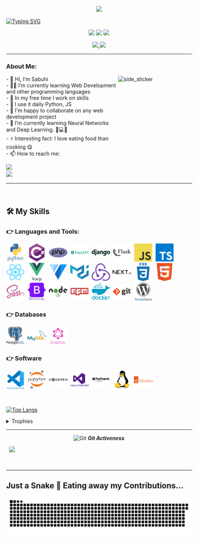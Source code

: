 
<p align="center">
  <img src="https://github.com/thompsonemerson/thompsonemerson/raw/master/cover-thompson.png" height="200"/>
</p>

[![Typing SVG](https://readme-typing-svg.herokuapp.com?font=Architects+Daughter&color=7AF79A&size=30&lines=Hey!+It's+Sabuhi!;I'm+a+Web+Developer...;I+like+to+develop+in+IT)](https://git.io/typing-svg)

<p align="center">
<img src="https://img.shields.io/badge/Age-23-blue" />
<img src="https://img.shields.io/badge/Focus-Web%20Developer-brightgreen" />
<img src="https://img.shields.io/badge/Languages-Russian%20%26%20English-brightgreen" />
</p>
<p align="center">
<a href="https://github.com/ParIsSabuhiply/">
  <img src="https://img.shields.io/github/followers/IsSabuhi?style=flat-square?color=%234CC61E&label=GitHub%20Followers%20"/>
</a>
<a href="https://github.com/IsSabuhi/">
  <img src="https://img.shields.io/github/last-commit/IsSabuhi/IsSabuhi?style=flat-square?color=red&label=Last%20Updated%20"/>
</a>
</p>
<hr>



### About Me:
<img align="right" width=200px height=200px alt="side_sticker" src="https://media.giphy.com/media/TEnXkcsHrP4YedChhA/giphy.gif" />
<p align="left">
- 👋 Hi, I’m Sabuhi<br>
- 👨‍💻 I’m currently learning Web Development and other programming languages <br>
- 🔭 In my free time I work on skills<br>
- 🤔 I use it daily Python, JS <br>
- 👯 I'm happy to collaborate on any web development project<br>
- 🧠 I’m currently learning Neural Networks and Deep Learning. 🧠💻🤖<br>
- ⚡ Interesting fact: I love eating food than cooking 😋<br>
- 📫 How to reach me:

[![](https://img.shields.io/badge/Gmail-sabuhi.israfilov2001@gmail.com-red)](mailto:sabuhi.israfilov2001@gmail.com)<br>
[![](https://img.shields.io/badge/Telegram-IsSabuhi-blue)](https://t.me/Is_Sabuhi)<br>
</p>
<hr>
<br>

## 🛠️ My Skills

### 👉 Languages and Tools:
<p>
<img src="https://raw.githubusercontent.com/devicons/devicon/1119b9f84c0290e0f0b38982099a2bd027a48bf1/icons/python/python-original-wordmark.svg" title="Python" alt="Python" width="50" height="50"/>&nbsp;
<img src="https://raw.githubusercontent.com/devicons/devicon/1119b9f84c0290e0f0b38982099a2bd027a48bf1/icons/csharp/csharp-original.svg" title="CSharp" alt="CSharp" width="50" height="50"/>&nbsp;
<img src="https://raw.githubusercontent.com/devicons/devicon/1119b9f84c0290e0f0b38982099a2bd027a48bf1/icons/php/php-original.svg" title="php" alt="php" width="50" height="50"/>&nbsp;
<img src="https://raw.githubusercontent.com/devicons/devicon/1119b9f84c0290e0f0b38982099a2bd027a48bf1/icons/fastapi/fastapi-original-wordmark.svg" title="Fastapi" alt="Fastapi" width="50" height="50"/>&nbsp;
<img src="https://raw.githubusercontent.com/devicons/devicon/1119b9f84c0290e0f0b38982099a2bd027a48bf1/icons/django/django-plain-wordmark.svg" title="Django" alt="Django" width="50" height="50"/>&nbsp;
<img src="https://raw.githubusercontent.com/devicons/devicon/1119b9f84c0290e0f0b38982099a2bd027a48bf1/icons/flask/flask-original-wordmark.svg" title="Flask" alt="Flask" width="50" height="50"/>&nbsp;
<img src="https://raw.githubusercontent.com/devicons/devicon/1119b9f84c0290e0f0b38982099a2bd027a48bf1/icons/javascript/javascript-original.svg" title="JavaScript" alt="JavaScript" width="50" height="50"/>&nbsp;
<img src="https://raw.githubusercontent.com/devicons/devicon/1119b9f84c0290e0f0b38982099a2bd027a48bf1/icons/typescript/typescript-original.svg" title="TypeScript" alt="TypeScript" width="50" height="50"/>&nbsp;
<img src="https://raw.githubusercontent.com/devicons/devicon/1119b9f84c0290e0f0b38982099a2bd027a48bf1/icons/react/react-original.svg" title="React" alt="React" width="50" height="50"/>&nbsp;
<img src="https://raw.githubusercontent.com/devicons/devicon/1119b9f84c0290e0f0b38982099a2bd027a48bf1/icons/vuejs/vuejs-original-wordmark.svg" title="VueJs" alt="VueJs" width="50" height="50"/>&nbsp;
<img src="https://raw.githubusercontent.com/devicons/devicon/1119b9f84c0290e0f0b38982099a2bd027a48bf1/icons/vuetify/vuetify-original.svg" title="Vuetify" alt="Vuetify" width="50" height="50"/>&nbsp;
<img src="https://raw.githubusercontent.com/devicons/devicon/1119b9f84c0290e0f0b38982099a2bd027a48bf1/icons/materialui/materialui-original.svg" title="Material UI" alt="Material UI" width="50" height="50"/>&nbsp;
<img src="https://raw.githubusercontent.com/devicons/devicon/1119b9f84c0290e0f0b38982099a2bd027a48bf1/icons/redux/redux-original.svg" title="Redux" alt="Redux " width="50" height="50"/>&nbsp;
<img src="https://raw.githubusercontent.com/devicons/devicon/1119b9f84c0290e0f0b38982099a2bd027a48bf1/icons/nextjs/nextjs-original-wordmark.svg" title="NextJs" alt="NextJs" width="50" height="50"/>&nbsp;
<img src="https://raw.githubusercontent.com/devicons/devicon/1119b9f84c0290e0f0b38982099a2bd027a48bf1/icons/css3/css3-plain-wordmark.svg"  title="CSS3" alt="CSS" width="50" height="50"/>&nbsp;
<img src="https://raw.githubusercontent.com/devicons/devicon/1119b9f84c0290e0f0b38982099a2bd027a48bf1/icons/html5/html5-original.svg" title="HTML5" alt="HTML" width="50" height="50"/>&nbsp;
<img src="https://raw.githubusercontent.com/devicons/devicon/1119b9f84c0290e0f0b38982099a2bd027a48bf1/icons/sass/sass-original.svg" title="SASS" alt="SASS" width="50" height="50"/>&nbsp;
<img src="https://raw.githubusercontent.com/devicons/devicon/1119b9f84c0290e0f0b38982099a2bd027a48bf1/icons/bootstrap/bootstrap-original-wordmark.svg" title="Bootstrap" alt="Bootstrap" width="50" height="50"/>&nbsp;
<img src="https://raw.githubusercontent.com/devicons/devicon/1119b9f84c0290e0f0b38982099a2bd027a48bf1/icons/nodejs/nodejs-original-wordmark.svg" title="NodeJS" alt="NodeJS" width="50" height="50"/>&nbsp;
<img src="https://raw.githubusercontent.com/devicons/devicon/1119b9f84c0290e0f0b38982099a2bd027a48bf1/icons/npm/npm-original-wordmark.svg" title="NPM" alt="NPM" width="50" height="50"/>&nbsp;
<img src="https://raw.githubusercontent.com/devicons/devicon/1119b9f84c0290e0f0b38982099a2bd027a48bf1/icons/docker/docker-plain-wordmark.svg" title="Docker" alt="Docker" width="50" height="50"/>&nbsp;
<img src="https://raw.githubusercontent.com/devicons/devicon/1119b9f84c0290e0f0b38982099a2bd027a48bf1/icons/git/git-original-wordmark.svg" title="Git" **alt="Git" width="50" height="50"/>&nbsp;
<img src="https://raw.githubusercontent.com/devicons/devicon/1119b9f84c0290e0f0b38982099a2bd027a48bf1/icons/wordpress/wordpress-original.svg" title="Wordpress" alt="Wordpress" width="50" height="50"/>&nbsp;
</p>

### 👉 Databases
<p>
<img src="https://raw.githubusercontent.com/devicons/devicon/1119b9f84c0290e0f0b38982099a2bd027a48bf1/icons/postgresql/postgresql-original-wordmark.svg" title="PostgreSQL" alt="PostgreSQL" width="50" height="50"/>&nbsp;
<img src="https://raw.githubusercontent.com/devicons/devicon/1119b9f84c0290e0f0b38982099a2bd027a48bf1/icons/mysql/mysql-original-wordmark.svg" title="MySQL" alt="MySQL" width="50" height="50"/>&nbsp;
<img src="https://raw.githubusercontent.com/devicons/devicon/1119b9f84c0290e0f0b38982099a2bd027a48bf1/icons/graphql/graphql-plain-wordmark.svg" title="Graphql" alt="Graphql" width="50" height="50"/>&nbsp;
</p>

### 👉 Software
<p>
<img src="https://raw.githubusercontent.com/devicons/devicon/1119b9f84c0290e0f0b38982099a2bd027a48bf1/icons/vscode/vscode-original-wordmark.svg" title="Vscode" **alt="Vscode" width="50" height="50"/>&nbsp;
<img src="https://raw.githubusercontent.com/devicons/devicon/1119b9f84c0290e0f0b38982099a2bd027a48bf1/icons/jupyter/jupyter-original-wordmark.svg" title="Jupyter" **alt="Jupyter" width="50" height="50"/>&nbsp;
<img src="https://raw.githubusercontent.com/devicons/devicon/1119b9f84c0290e0f0b38982099a2bd027a48bf1/icons/codepen/codepen-original-wordmark.svg" title="Codepen" **alt="Codepen" width="50" height="50"/>&nbsp;
<img src="https://raw.githubusercontent.com/devicons/devicon/1119b9f84c0290e0f0b38982099a2bd027a48bf1/icons/visualstudio/visualstudio-plain-wordmark.svg" title="Visualstudio" **alt="Visualstudio" width="50" height="50"/>&nbsp;
<img src="https://raw.githubusercontent.com/devicons/devicon/1119b9f84c0290e0f0b38982099a2bd027a48bf1/icons/pycharm/pycharm-original-wordmark.svg" title="Visualstudio" **alt="Visualstudio" width="50" height="50"/>&nbsp;
<img src="https://raw.githubusercontent.com/devicons/devicon/1119b9f84c0290e0f0b38982099a2bd027a48bf1/icons/linux/linux-original.svg" title="Linux" **alt="Linux" width="50" height="50"/>&nbsp;
<img src="https://raw.githubusercontent.com/devicons/devicon/1119b9f84c0290e0f0b38982099a2bd027a48bf1/icons/ubuntu/ubuntu-plain-wordmark.svg" title="Ubuntu" **alt="Ubuntu" width="50" height="50"/>&nbsp;
</p>
<br>

[![Top Langs](https://github-readme-stats.vercel.app/api/top-langs/?username=IsSabuhi&layout=compact&theme=chartreuse-dark)](https://github.com/anuraghazra/github-readme-stats)
<br>
<details><summary>Trophies</summary>
<br>
<p align="center">
<img width=900 src="https://github-profile-trophy.vercel.app/?username=IsSabuhi&column=7&theme=gruvbox&no-frame=true"/>
</details>

<p align="center">

</details>
<hr>
<p align="center">
 <img src="https://media.giphy.com/media/W5eoZHPpUx9sapR0eu/giphy.gif" width="30px" alt="Git"/>&nbsp;<i><b>Git Activeness</b></i></p>
 
<p align="left">
  <img width="48%" src="https://github-readme-stats.vercel.app/api?username=IsSabuhi&show_icons=true&theme=chartreuse-dark&count_private=true&include_all_commits=true" /> 
<!--   <img width="48%" src="https://github-readme-streak-stats.herokuapp.com/?user=IsSabuhi&theme=chartreuse-dark" /> -->
</p>  
<br>
<hr>

## Just a Snake 🐍 Eating away my Contributions...
![snake gif](/github-user-contribution.svg)
<br>

